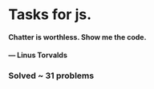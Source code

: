 # Tasks for js.
#### Chatter is worthless. Show me the code. 
#### — Linus Torvalds
### Solved ~ 31 problems 
